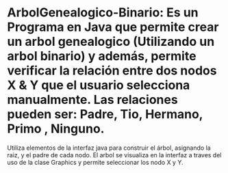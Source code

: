 # ArbolGenealogico-Binario:  Es un Programa en Java  que permite crear  un arbol genealogico (Utilizando un arbol binario)  y además, permite verificar la relación entre dos nodos X & Y  que el usuario selecciona manualmente. Las relaciones pueden ser: Padre,  Tio, Hermano,  Primo , Ninguno.
Utiliza elementos de la  interfaz java para construir el árbol,  asignando la raiz, y  el padre de cada nodo. El arbol se visualiza en la interfaz a traves del uso de la clase Graphics  y permite seleccionar los nodo X y Y.
